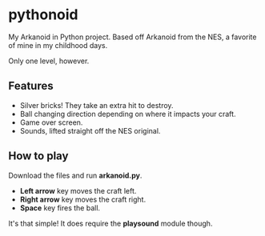 # pythonoid

My Arkanoid in Python project. Based off Arkanoid from the NES, a favorite of mine in my childhood days.

Only one level, however.

## Features

- Silver bricks! They take an extra hit to destroy.
- Ball changing direction depending on where it impacts your craft.
- Game over screen.
- Sounds, lifted straight off the NES original.

## How to play

Download the files and run **arkanoid.py**.

- **Left arrow** key moves the craft left.
- **Right arrow** key moves the craft right.
- **Space** key fires the ball.

It's that simple! It does require the **playsound** module though.
